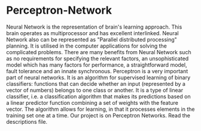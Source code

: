# Perceptron-Network
Neural Network is the representation of brain's learning approach. This brain operates as multiprocessor and has excellent interlinked. Neural Network also can be represented as "Parallel distributed processing" planning. It is utilised in the computer applications for solving the complicated problems. There are many benefits from Neural Network such as no requirements for specifying the relevant factors, an unsophisticated model which has many factors for performance, a straightforward model, fault tolerance and an innate synchronous. Perceptron is a very important part of neural networks. It is an algorithm for supervised learning of binary classifiers: functions that can decide whether an input (represented by a vector of numbers) belongs to one class or another. It is a type of linear classifier, i.e. a classification algorithm that makes its predictions based on a linear predictor function combining a set of weights with the feature vector. The algorithm allows for learning, in that it processes elements in the training set one at a time. 
Our project is on Perceptron Networks. Read the descriptions file.
